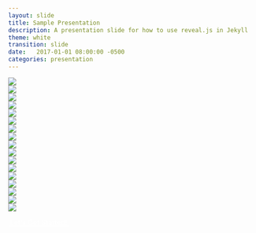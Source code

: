 ```yaml
---
layout: slide
title: Sample Presentation
description: A presentation slide for how to use reveal.js in Jekyll
theme: white
transition: slide
date:   2017-01-01 08:00:00 -0500
categories: presentation
---
```

<section>
  <img src="../assets/images/posts/about/slide_01.png">
</section>

<section>
  <img src="../assets/images/posts/about/slide_02.png">
</section>

<section>
  <img src="../assets/images/posts/about/slide_03.png">
</section>

<section>
  <img src="../assets/images/posts/about/slide_04.png">
</section>

<section>
  <img src="../assets/images/posts/about/slide_05.png">
</section>

<section>
  <img src="../assets/images/posts/about/slide_06.png">
</section>

<section>
  <img src="../assets/images/posts/about/slide_07.png">
</section>

<section>
  <img src="../assets/images/posts/about/slide_08.png">
</section>

<section>
  <img src="../assets/images/posts/about/slide_09.png">
</section>

<section>
  <img src="../assets/images/posts/about/slide_10.png">
</section>

<section>
  <img src="../assets/images/posts/about/slide_11.png">
</section>

<section>
  <img src="../assets/images/posts/about/slide_12.png">
</section>

<section>
  <img src="../assets/images/posts/about/slide_13.png">
</section>

<section>
  <img src="../assets/images/posts/about/slide_14.png">
</section>

<section>
  <img src="../assets/images/posts/about/slide_15.png">
</section>

<section>
  <img src="../assets/images/posts/about/slide_16.png">
</section>

<section>
  <img src="../assets/images/posts/about/slide_17.png">
  <p>  <a href="mailto:hello@gadgetry.io?Subject=Let's Get Started!" class="btn btn-primary btn-lg" style="color:white;">&nbsp;Let's Get Started!&nbsp;</a></p>
</section>
